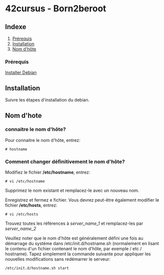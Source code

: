 # 42cursus - Born2beroot

## Indexe

1. [Prérequis](#installation)
2. [Installation](#installation)
3. [Nom d'hôte](#nom-d-hote)

### Prérequis

[Installer Debian](https://www.debian.org/distrib/netinst)

## Installation

Suivre les étapes d'installation du debian.

## Nom d'hote

### connaitre le nom d'hôte? 

Pour connaitre le nom d'hôte, entrez:

```
# hostname
```

### Comment changer définitivement le nom d'hôte? 

Modifiez le fichier __/etc/hostname__, entrez: 

```
# vi /etc/hostname 
```

Supprimez le nom existant et remplacez-le avec un nouveau nom.

Enregistrez et fermez e fichier. Vous devrez peut-être également modifier le fichier __/etc/hosts__, entrez:

```
# vi /etc/hosts 
```
Trouvez toutes les références à _server_name_1_ et remplacez-les par _server_name_2_ 

Veuillez noter que le nom d'hôte est généralement défini une fois au démarrage du système dans /etc/init.d/hostname.sh (normalement en lisant le contenu d'un fichier contenant le nom d'hôte, par exemple / etc / hostname). Tapez simplement la commande suivante pour appliquer les nouvelles modifications sans redémarrer le serveur: 

```
/etc/init.d/hostname.sh start
```
